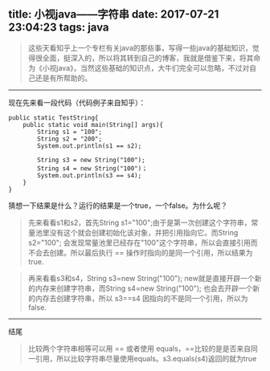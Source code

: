 title: 小视java——字符串
date: 2017-07-21 23:04:23
tags: java
---
> 这些天看知乎上一个专栏有关java的那些事，写得一些java的基础知识，觉得很全面，挺深入的，所以将其转到自己的博客，我就是借鉴下来，将其命为《小视java》，当然这些基础的知识点，大牛们完全可以忽略，不过对自己还是有所帮助的。<!--more-->

---
现在先来看一段代码（代码例子来自知乎）：
```
public static TestString{
	public static void main(String[] args){
		String s1 = "100";
		String s2 = "200";
		System.out.println(s1 == s2);

		String s3 = new String("100");
		String s4 = new String("100")；
		System.out.println(s3 == s4);
	}
}
```
猜想一下结果是什么？运行的结果是一个true，一个false。为什么呢？
> 先来看看s1和s2，首先String s1="100";由于是第一次创建这个字符串，常量池里没有这个就会创建初始化该对象，并把引用指向它。而String s2="100"; 会发现常量池里已经存在"100"这个字符串，所以会直接引用而不会去创建。所以最后执行 == 操作时指向的是同一个引用，所以结果为true.
   
> 再来看看s3和s4，String s3=new String("100"); new就是直接开辟一个新的内存来创建字符串，而String s4=new String("100"); 也会去开辟一个新的内存去创建字符串，所以 s3==s4 因指向的不是同一个引用，所以为false.
   
---
结尾
> 比较两个字符串相等可以用 == 或者使用 equals，==比较的是是否来自同一引用，所以比较字符串尽量使用equals。s3.equals(s4)返回的就为true
